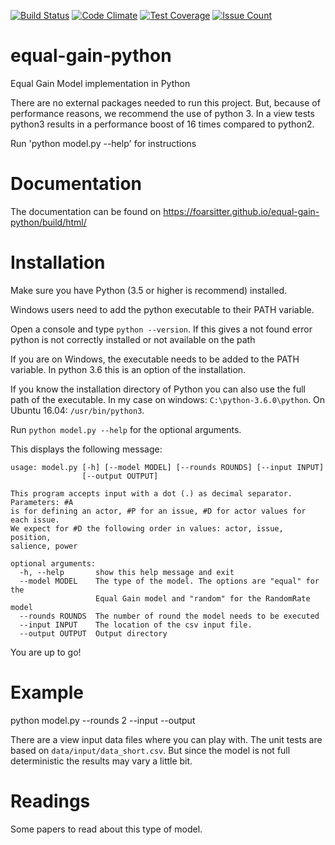 [![Build Status](https://travis-ci.org/foarsitter/equal-gain-python.svg?branch=master)](https://travis-ci.org/foarsitter/equal-gain-python)
[![Code Climate](https://codeclimate.com/github/foarsitter/equal-gain-python/badges/gpa.svg)](https://codeclimate.com/github/foarsitter/equal-gain-python)
[![Test Coverage](https://codeclimate.com/github/foarsitter/equal-gain-python/badges/coverage.svg)](https://codeclimate.com/github/foarsitter/equal-gain-python/coverage)
[![Issue Count](https://codeclimate.com/github/foarsitter/equal-gain-python/badges/issue_count.svg)](https://codeclimate.com/github/foarsitter/equal-gain-python)

# equal-gain-python
Equal Gain Model implementation in Python

There are no external packages needed to run this project. But, because of performance reasons, we recommend the use of python 3. In a view tests python3 results in a performance boost of 16 times compared to python2.

Run 'python model.py --help' for instructions
  
# Documentation 
The documentation can be found on https://foarsitter.github.io/equal-gain-python/build/html/

# Installation
Make sure you have Python (3.5 or higher is recommend) installed.

Windows users need to add the python executable to their PATH variable. 

Open a console and type `python --version`. If this gives a not found error python is not correctly installed or not available on the path

If you are on Windows, the executable needs to be added to the PATH variable. In python 3.6 this is an option of the installation.

If you know the installation directory of Python you can also use the full path of the executable. In my case on windows: `C:\python-3.6.0\python`. On Ubuntu 16.04: `/usr/bin/python3`.

Run `python model.py --help` for the optional arguments.

This displays the following message:
```shell
usage: model.py [-h] [--model MODEL] [--rounds ROUNDS] [--input INPUT]
                [--output OUTPUT]

This program accepts input with a dot (.) as decimal separator. Parameters: #A
is for defining an actor, #P for an issue, #D for actor values for each issue.
We expect for #D the following order in values: actor, issue, position,
salience, power

optional arguments:
  -h, --help       show this help message and exit
  --model MODEL    The type of the model. The options are "equal" for the
                   Equal Gain model and "random" for the RandomRate model
  --rounds ROUNDS  The number of round the model needs to be executed
  --input INPUT    The location of the csv input file.
  --output OUTPUT  Output directory
```
You are up to go! 

# Example 
python model.py --rounds 2 --input --output

There are a view input data files where you can play with. The unit tests are based on `data/input/data_short.csv`. But since the model is not full deterministic the results may vary a little bit.

# Readings
Some papers to read about this type of model.

